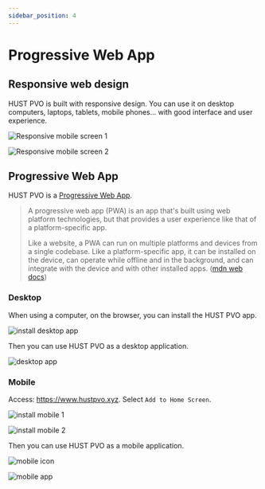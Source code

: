 ```yaml
---
sidebar_position: 4
---
```


# Progressive Web App

## Responsive web design

HUST PVO is built with responsive design. You can use it on desktop computers, laptops, tablets, mobile phones... with good interface and user experience.

![Responsive mobile screen 1](./img/responsiveMobile1.png)

![Responsive mobile screen 2](./img/responsiveMobile2.png)

## Progressive Web App

HUST PVO is a [Progressive Web App](https://developer.mozilla.org/en-US/docs/Web/Progressive_web_apps).

>A progressive web app (PWA) is an app that's built using web platform technologies, but that provides a user experience like that of a platform-specific app.
>
>Like a website, a PWA can run on multiple platforms and devices from a single codebase. Like a platform-specific app, it can be installed on the device, can operate while offline and in the background, and can integrate with the device and with other installed apps. ([mdn web docs](https://developer.mozilla.org/en-US/docs/Web/Progressive_web_apps))

### Desktop

When using a computer, on the browser, you can install the HUST PVO app. 

![install desktop app](./img/installDesktop.png)

Then you can use HUST PVO as a desktop application.

![desktop app](./img/desktopApp.png)

### Mobile

Access: https://www.hustpvo.xyz. Select ```Add to Home Screen```.

![install mobile 1](./img/installMobile1.png)

![install mobile 2](./img/installMobile2.png)

Then you can use HUST PVO as a mobile application.

![mobile icon](./img/mobileApp1.png)

![mobile app](./img/mobileApp2.png)


